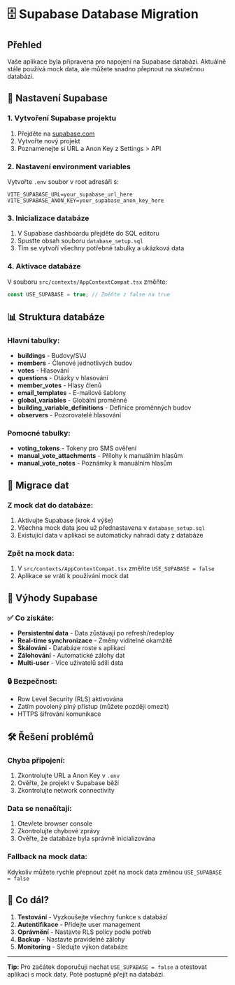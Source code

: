 # 🗄️ Supabase Database Migration

## Přehled
Vaše aplikace byla připravena pro napojení na Supabase databázi. Aktuálně stále používá mock data, ale můžete snadno přepnout na skutečnou databázi.

## 🚀 Nastavení Supabase

### 1. Vytvoření Supabase projektu
1. Přejděte na [supabase.com](https://supabase.com)
2. Vytvořte nový projekt
3. Poznamenejte si URL a Anon Key z Settings > API

### 2. Nastavení environment variables
Vytvořte `.env` soubor v root adresáři s:
```env
VITE_SUPABASE_URL=your_supabase_url_here
VITE_SUPABASE_ANON_KEY=your_supabase_anon_key_here
```

### 3. Inicializace databáze
1. V Supabase dashboardu přejděte do SQL editoru
2. Spusťte obsah souboru `database_setup.sql`
3. Tím se vytvoří všechny potřebné tabulky a ukázková data

### 4. Aktivace databáze
V souboru `src/contexts/AppContextCompat.tsx` změňte:
```typescript
const USE_SUPABASE = true; // Změňte z false na true
```

## 📊 Struktura databáze

### Hlavní tabulky:
- **buildings** - Budovy/SVJ
- **members** - Členové jednotlivých budov
- **votes** - Hlasování
- **questions** - Otázky v hlasování
- **member_votes** - Hlasy členů
- **email_templates** - E-mailové šablony
- **global_variables** - Globální proměnné
- **building_variable_definitions** - Definice proměnných budov
- **observers** - Pozorovatelé hlasování

### Pomocné tabulky:
- **voting_tokens** - Tokeny pro SMS ověření
- **manual_vote_attachments** - Přílohy k manuálním hlasům
- **manual_vote_notes** - Poznámky k manuálním hlasům

## 🔄 Migrace dat

### Z mock dat do databáze:
1. Aktivujte Supabase (krok 4 výše)
2. Všechna mock data jsou už přednastavena v `database_setup.sql`
3. Existující data v aplikaci se automaticky nahradí daty z databáze

### Zpět na mock data:
1. V `src/contexts/AppContextCompat.tsx` změňte `USE_SUPABASE = false`
2. Aplikace se vrátí k používání mock dat

## 🎯 Výhody Supabase

### ✅ Co získáte:
- **Persistentní data** - Data zůstávají po refresh/redeploy
- **Real-time synchronizace** - Změny viditelné okamžitě
- **Škálování** - Databáze roste s aplikací
- **Zálohování** - Automatické zálohy dat
- **Multi-user** - Více uživatelů sdílí data

### 🔒 Bezpečnost:
- Row Level Security (RLS) aktivována
- Zatím povolený plný přístup (můžete později omezit)
- HTTPS šifrování komunikace

## 🛠️ Řešení problémů

### Chyba připojení:
1. Zkontrolujte URL a Anon Key v `.env`
2. Ověřte, že projekt v Supabase běží
3. Zkontrolujte network connectivity

### Data se nenačítají:
1. Otevřete browser console
2. Zkontrolujte chybové zprávy
3. Ověřte, že databáze byla správně inicializována

### Fallback na mock data:
Kdykoliv můžete rychle přepnout zpět na mock data změnou `USE_SUPABASE = false`

## 📝 Co dál?

1. **Testování** - Vyzkoušejte všechny funkce s databází
2. **Autentifikace** - Přidejte user management
3. **Oprávnění** - Nastavte RLS polícy podle potřeb
4. **Backup** - Nastavte pravidelné zálohy
5. **Monitoring** - Sledujte výkon databáze

---

**Tip:** Pro začátek doporučuji nechat `USE_SUPABASE = false` a otestovat aplikaci s mock daty. Poté postupně přejít na databázi.
